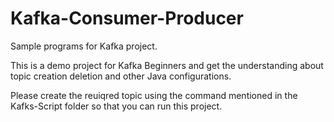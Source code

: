 # Kafka-Consumer-Producer
Sample programs for Kafka project.

This is a demo project for Kafka Beginners and get the understanding about topic creation deletion and other Java configurations.

Please create the reuiqred topic using the command mentioned in the Kafks-Script folder so that you can run this project.

